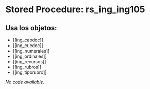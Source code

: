 # Stored Procedure: rs_ing_ing105

## Usa los objetos:
- [[ing_cabdoc]]
- [[ing_cuedoc]]
- [[ing_numerales]]
- [[ing_ordinales]]
- [[ing_recursos]]
- [[ing_rubros]]
- [[ing_tiporubro]]

*No code available.*
